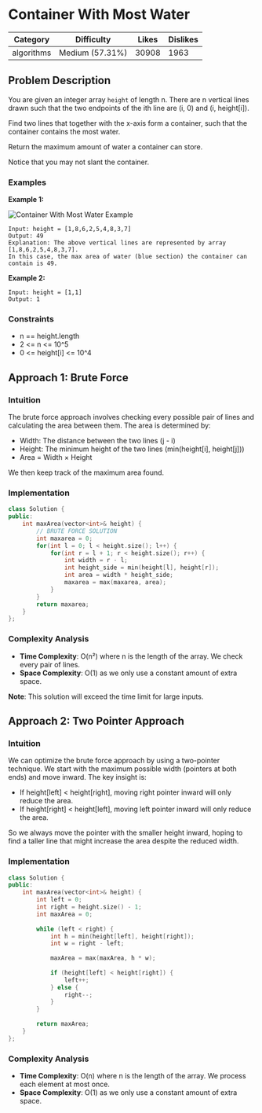# Container With Most Water

| Category | Difficulty | Likes | Dislikes |
|----------|------------|-------|----------|
| algorithms | Medium (57.31%) | 30908 | 1963 |

## Problem Description

You are given an integer array `height` of length n. There are n vertical lines drawn such that the two endpoints of the ith line are (i, 0) and (i, height[i]).

Find two lines that together with the x-axis form a container, such that the container contains the most water.

Return the maximum amount of water a container can store.

Notice that you may not slant the container.

### Examples

**Example 1:**

![Container With Most Water Example](https://s3-lc-upload.s3.amazonaws.com/uploads/2018/07/17/question_11.jpg)

```
Input: height = [1,8,6,2,5,4,8,3,7]
Output: 49
Explanation: The above vertical lines are represented by array [1,8,6,2,5,4,8,3,7]. 
In this case, the max area of water (blue section) the container can contain is 49.
```

**Example 2:**
```
Input: height = [1,1]
Output: 1
```

### Constraints

- n == height.length
- 2 <= n <= 10^5
- 0 <= height[i] <= 10^4

## Approach 1: Brute Force

### Intuition
The brute force approach involves checking every possible pair of lines and calculating the area between them. The area is determined by:
- Width: The distance between the two lines (j - i)
- Height: The minimum height of the two lines (min(height[i], height[j]))
- Area = Width × Height

We then keep track of the maximum area found.

### Implementation

```cpp
class Solution {
public:
    int maxArea(vector<int>& height) {
        // BRUTE FORCE SOLUTION
        int maxarea = 0;
        for(int l = 0; l < height.size(); l++) {
            for(int r = l + 1; r < height.size(); r++) {
                int width = r - l;
                int height_side = min(height[l], height[r]);
                int area = width * height_side;
                maxarea = max(maxarea, area);
            }
        }
        return maxarea;
    }
};
```

### Complexity Analysis
- **Time Complexity**: O(n²) where n is the length of the array. We check every pair of lines.
- **Space Complexity**: O(1) as we only use a constant amount of extra space.

**Note**: This solution will exceed the time limit for large inputs.

## Approach 2: Two Pointer Approach

### Intuition
We can optimize the brute force approach by using a two-pointer technique. We start with the maximum possible width (pointers at both ends) and move inward. The key insight is:

- If height[left] < height[right], moving right pointer inward will only reduce the area.
- If height[right] < height[left], moving left pointer inward will only reduce the area.

So we always move the pointer with the smaller height inward, hoping to find a taller line that might increase the area despite the reduced width.

### Implementation

```cpp
class Solution {
public:
    int maxArea(vector<int>& height) {
        int left = 0;
        int right = height.size() - 1;
        int maxArea = 0;
        
        while (left < right) {
            int h = min(height[left], height[right]);
            int w = right - left;
            
            maxArea = max(maxArea, h * w);
            
            if (height[left] < height[right]) {
                left++;
            } else {
                right--;
            }
        }
        
        return maxArea;
    }
};
```

### Complexity Analysis
- **Time Complexity**: O(n) where n is the length of the array. We process each element at most once.
- **Space Complexity**: O(1) as we only use a constant amount of extra space.